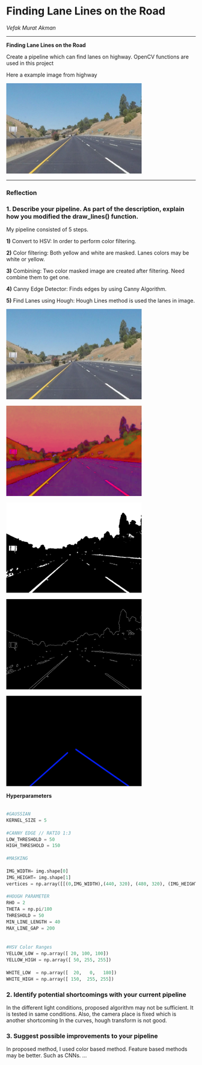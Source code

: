 # **Finding Lane Lines on the Road** 

*Vefak Murat Akman*

---


**Finding Lane Lines on the Road**

Create a pipeline which can find lanes on highway.
OpenCV functions are used in this project

Here a example image from highway

<img src="./img/original.jpg" alt="Kitten"
	title="Example Image" width="360" height="240" />


---

### Reflection

### 1. Describe your pipeline. As part of the description, explain how you modified the draw_lines() function.

My pipeline consisted of 5 steps. 

**1)** Convert to HSV: In order to perform color filtering.

**2)** Color filtering: Both yellow and white are masked. Lanes colors may be white or yellow.

**3)** Combining: Two color masked image are created after filtering. Need combine them to get one.

**4)** Canny Edge Detector: Finds edges by using Canny Algorithm.

**5)** Find Lanes using Hough: Hough Lines method is used the lanes in image.

<img src="./img/original.jpg" 
	title="Original Image" width="360" height="240" />

<img src="./img/hsv_image.jpg" 
	title="HSV Image" width="360" height="240" />

<img src="./img/colorfilteredimg.jpg" 
	title="Color Masked Image" width="360" height="240" />

<img src="./img/canny.jpg" 
	title="Canny Image" width="360" height="240" />

<img src="./img/finaloutput.jpg" 
	title="Final Image" width="360" height="240" />



**Hyperparameters**
```python

#GAUSSIAN 
KERNEL_SIZE = 5

#CANNY EDGE // RATIO 1:3
LOW_THRESHOLD = 50
HIGH_THRESHOLD = 150

#MASKING

IMG_WIDTH= img.shape[0]
IMG_HEIGHT= img.shape[1]
vertices = np.array([[(0,IMG_WIDTH),(440, 320), (480, 320), (IMG_HEIGHT,IMG_WIDTH)]], dtype=np.int32)

#HOUGH PARAMETER
RHO = 2 
THETA = np.pi/180 
THRESHOLD = 50    
MIN_LINE_LENGTH = 40 
MAX_LINE_GAP = 200   


#HSV Color Ranges
YELLOW_LOW = np.array([ 20, 100, 100])
YELLOW_HIGH = np.array([ 50, 255, 255])

WHITE_LOW  = np.array([  20,   0,   180])
WHITE_HIGH = np.array([ 150,  255, 255])
```


### 2. Identify potential shortcomings with your current pipeline


In the different light conditions, proposed algorithm may not be sufficient. It is tested in same conditions. 
Also, the camera place is fixed which is another shortcoming
In the curves, hough transform is not good.


### 3. Suggest possible improvements to your pipeline

In proposed method, I used color based method. Feature based methods may be better. Such as CNNs. 
 ...
